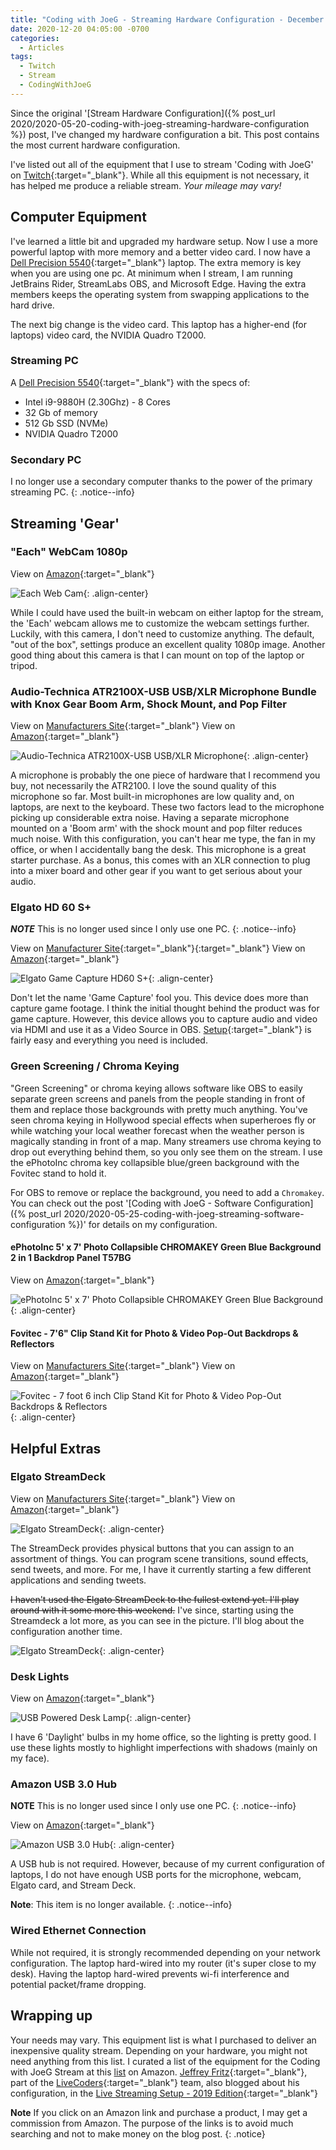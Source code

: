 ```yaml
---
title: "Coding with JoeG - Streaming Hardware Configuration - December 2020 Update"
date: 2020-12-20 04:05:00 -0700
categories:
  - Articles
tags:
  - Twitch
  - Stream
  - CodingWithJoeG
---
```

Since the original '[Stream Hardware Configuration]({% post_url 2020/2020-05-20-coding-with-joeg-streaming-hardware-configuration %}) post, I've changed my hardware configuration a bit.  This post contains the most current hardware configuration.

I've listed out all of the equipment that I use to stream 'Coding with JoeG' on [Twitch](https://twitch.tv/jguadagno){:target="_blank"}. While all this equipment is not necessary, it has helped me produce a reliable stream.  *Your mileage may vary!*

## Computer Equipment

I've learned a little bit and upgraded my hardware setup.  Now I use a more powerful laptop with more memory and a better video card.  I now have a [Dell Precision 5540](https://www.dell.com/en-us/work/shop/cty/pdp/spd/precision-15-5540-laptop/xctop554015us?gacd=9646510-1069-5763017-266828445-0&dgc=st&gclid=bd6cc4f26da8178727499b2d04620654&gclsrc=3p.ds&ds_rl=1282789&msclkid=bd6cc4f26da8178727499b2d04620654){:target="_blank"} laptop.  The extra memory is key when you are using one pc. At minimum when I stream, I am running JetBrains Rider, StreamLabs OBS, and Microsoft Edge. Having the extra members keeps the operating system from swapping applications to the hard drive.

The next big change is the video card. This laptop has a higher-end (for laptops) video card, the NVIDIA Quadro T2000.

### Streaming PC

A [Dell Precision 5540](https://www.dell.com/en-us/work/shop/cty/pdp/spd/precision-15-5540-laptop/xctop554015us?gacd=9646510-1069-5763017-266828445-0&dgc=st&gclid=bd6cc4f26da8178727499b2d04620654&gclsrc=3p.ds&ds_rl=1282789&msclkid=bd6cc4f26da8178727499b2d04620654){:target="_blank"} with the specs of:

* Intel i9-9880H (2.30Ghz) - 8 Cores
* 32 Gb of memory
* 512 Gb SSD (NVMe)
* NVIDIA Quadro T2000

### Secondary PC

I no longer use a secondary computer thanks to the power of the primary streaming PC.
{: .notice--info}

## Streaming 'Gear'

### "Each" WebCam 1080p

View on [Amazon](https://amzn.to/3e4kS3I){:target="_blank"}

![Each Web Cam](/assets/images/posts/streaming-equipment-each-webcam.jpg){: .align-center}

While I could have used the built-in webcam on either laptop for the stream, the 'Each' webcam allows me to customize the webcam settings further. Luckily, with this camera, I don't need to customize anything. The default, "out of the box", settings produce an excellent quality 1080p image.  Another good thing about this camera is that I can mount on top of the laptop or tripod.

### Audio-Technica ATR2100X-USB USB/XLR Microphone Bundle with Knox Gear Boom Arm, Shock Mount, and Pop Filter

View on [Manufacturers Site](https://www.audio-technica.com/cms/wired_mics/b8dd84773f83092c/index.html){:target="_blank"}
View on [Amazon](https://amzn.to/2XiLx5Q){:target="_blank"}

![Audio-Technica ATR2100X-USB USB/XLR Microphone](/assets/images/posts/streaming-equipment-atr2100x.jpg){: .align-center}

A microphone is probably the one piece of hardware that I recommend you buy, not necessarily the ATR2100. I love the sound quality of this microphone so far.  Most built-in microphones are low quality and, on laptops, are next to the keyboard.  These two factors lead to the microphone picking up considerable extra noise.  Having a separate microphone mounted on a 'Boom arm' with the shock mount and pop filter reduces much noise.  With this configuration, you can't hear me type, the fan in my office, or when I accidentally bang the desk.  This microphone is a great starter purchase.  As a bonus, this comes with an XLR connection to plug into a mixer board and other gear if you want to get serious about your audio.

### Elgato HD 60 S+

***NOTE*** This is no longer used since I only use one PC.
{: .notice--info}

View on [Manufacturer Site](https://www.elgato.com/en/gaming/game-capture-hd60-s-plus){:target="_blank"}{:target="_blank"}
View on [Amazon](https://amzn.to/2WOiVTi){:target="_blank"}

![Elgato Game Capture HD60 S+](/assets/images/posts/streaming-equipment-hd60.jpg){: .align-center}

Don't let the name 'Game Capture' fool you. This device does more than capture game footage.  I think the initial thought behind the product was for game capture. However, this device allows you to capture audio and video via HDMI and use it as a Video Source in OBS. [Setup](https://howto.streamlabs.com/streamlabs-obs-19/elgato-capture-card-setup-in-streamlabs-obs-23){:target="_blank"} is fairly easy and everything you need is included.

### Green Screening / Chroma Keying

"Green Screening" or chroma keying allows software like OBS to easily separate green screens and panels from the people standing in front of them and replace those backgrounds with pretty much anything.  You've seen chroma keying in Hollywood special effects when superheroes fly or while watching your local weather forecast when the weather person is magically standing in front of a map.  Many streamers use chroma keying to drop out everything behind them, so you only see them on the stream.  I use the ePhotoInc chroma key collapsible blue/green background with the Fovitec stand to hold it.

For OBS to remove or replace the background, you need to add a `Chromakey`.  You can check out the post '[Coding with JoeG - Software Configuration]({% post_url 2020/2020-05-25-coding-with-joeg-streaming-software-configuration %})' for details on my configuration.

#### ePhotoInc 5' x 7' Photo Collapsible CHROMAKEY Green Blue Background 2 in 1 Backdrop Panel T57BG

View on [Amazon](https://amzn.to/2LJnoA3){:target="_blank"}

![ePhotoInc 5' x 7' Photo Collapsible CHROMAKEY Green Blue Background](/assets/images/posts/streaming-equipment-chromakey.jpg){: .align-center}

#### Fovitec - 7'6" Clip Stand Kit for Photo & Video Pop-Out Backdrops & Reflectors

View on [Manufacturers Site](https://www.fovitec.com/products/76-clip-stand-kit-for-photo-video-pop-out-backdrops-reflectors){:target="_blank"}
View on [Amazon](https://amzn.to/36fh0tX){:target="_blank"}

![Fovitec - 7 foot 6 inch Clip Stand Kit for Photo & Video Pop-Out Backdrops & Reflectors](/assets/images/posts/streaming-equipment-stand-kit.jpg){: .align-center}

## Helpful Extras

### Elgato StreamDeck

View on [Manufacturers Site](https://www.elgato.com/en/gaming/stream-deck){:target="_blank"}
View on [Amazon](https://amzn.to/2XbYyON){:target="_blank"}

![Elgato StreamDeck](/assets/images/posts/streaming-equipment-streamdeck.jpg){: .align-center}

The StreamDeck provides physical buttons that you can assign to an assortment of things.  You can program scene transitions, sound effects, send tweets, and more.  For me, I have it currently starting a few different applications and sending tweets.

~~I haven't used the Elgato StreamDeck to the fullest extend yet.  I'll play around with it some more this weekend.~~ I've since, starting using the Streamdeck a lot more, as you can see in the picture.  I'll blog about the configuration another time.

![Elgato StreamDeck](/assets/images/posts/streaming-equipment-elgato-streamdeck-config.png){: .align-center}

### Desk Lights

View on [Amazon](https://amzn.to/2TnLTHv){:target="_blank"}

![USB Powered Desk Lamp](/assets/images/posts/streaming-equipment-desk-light.jpg){: .align-center}

I have 6 'Daylight' bulbs in my home office, so the lighting is pretty good.  I use these lights mostly to highlight imperfections with shadows (mainly on my face).

### Amazon USB 3.0 Hub

**NOTE** This is no longer used since I only use one PC.
{: .notice--info}

View on [Amazon](https://amzn.to/3cNRw9B){:target="_blank"}

![Amazon USB 3.0 Hub](/assets/images/posts/streaming-equipment-amazon-usb-hub.jpg){: .align-center}

A USB hub is not required.  However, because of my current configuration of laptops, I do not have enough USB ports for the microphone, webcam, Elgato card, and Stream Deck.

**Note**: This item is no longer available.
{: .notice--info}

### Wired Ethernet Connection

While not required, it is strongly recommended depending on your network configuration.  The laptop hard-wired into my router (it's super close to my desk).  Having the laptop hard-wired prevents wi-fi interference and potential packet/frame dropping.

## Wrapping up

Your needs may vary.  This equipment list is what I purchased to deliver an inexpensive quality stream.  Depending on your hardware, you might not need anything from this list. I curated a list of the equipment for the Coding with JoeG Stream at this [list](https://amzn.to/2ToLEvF) on Amazon.  [Jeffrey Fritz](https://www.twitch.tv/csharpfritz){:target="_blank"}, part of the [LiveCoders](https://www.twitch.tv/team/livecoders){:target="_blank"} team, also blogged about his configuration, in the [Live Streaming Setup - 2019 Edition](https://jeffreyfritz.com/2019/01/live-streaming-setup-2019-edition/){:target="_blank"}

**Note** If you click on an Amazon link and purchase a product, I may get a commission from Amazon. The purpose of the links is to avoid much searching and not to make money on the blog post.
{: .notice}
